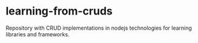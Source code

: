# learning-from-cruds
Repository with CRUD implementations in nodejs technologies for learning libraries and frameworks.
